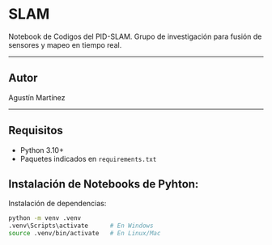 # SLAM
Notebook de Codigos del PID-SLAM. 
Grupo de investigación para fusión de sensores y mapeo en tiempo real.

---

## Autor
Agustín Martínez

---

## Requisitos
- Python 3.10+
- Paquetes indicados en `requirements.txt`  


## Instalación de Notebooks de Pyhton:
Instalación de dependencias:
```bash
python -m venv .venv
.venv\Scripts\activate      # En Windows
source .venv/bin/activate   # En Linux/Mac
